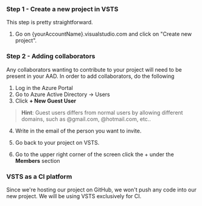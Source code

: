 ﻿<!-- 
<metadata>
    <summary value="Creating project"/>
    <title value="MyTitle"/>
    <order value="2"/>
</metadata>
-->

### Step 1 - Create a new project in VSTS

This step is pretty straightforward.
1.  Go on {yourAccountName}.visualstudio.com and click on "Create new project".



### Step 2 - Adding collaborators

Any collaborators wanting to contribute to your project will need to be present in your AAD.
In order to add collaborators, do the following

1. Log in the Azure Portal
2. Go to Azure Active Directory -> Users
3. Click **+ New Guest User**
>**Hint**: Guest users differs from normal users by allowing different domains, such as @gmail.com, @hotmail.com, etc..

4. Write in the email of the person you want to invite.


5. Go back to your project on VSTS.
6. Go to the upper right corner of the screen click the + under the **Members** section


### VSTS as a CI platform
Since we're hosting our project on GitHub, we won't push any code into our new project. We will be using VSTS exclusively for CI.
